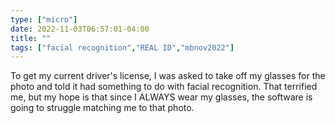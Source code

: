 ```yaml
---
type: ["micro"]
date: 2022-11-03T06:57:01-04:00
title: ""
tags: ["facial recognition","REAL ID","mbnov2022"]
---
```

To get my current driver's license, I was asked to take off my glasses for the photo and told it had something to do with facial recognition. That terrified me, but my hope is that since I ALWAYS wear my glasses, the software is going to struggle matching me to that photo.
